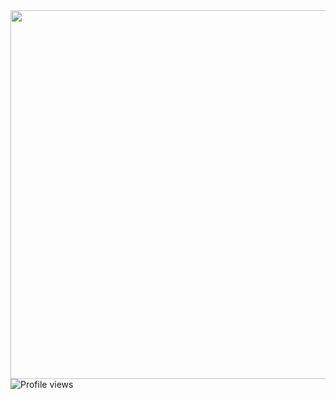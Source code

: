 <img align="right" height="590em" src="https://raw.githubusercontent.com/gist/antoniofantoni/e9f82a9eb9f5e95287a90212389ab1ff/raw/97e7f3bc4f4c0933113547e78e97a1eb6f173084/card.svg">
<p align="left"> <img src="https://komarev.com/ghpvc/?username=antoniofantoni&color=yellow" alt="Profile views" /></p>

<!---
antoniofantoni/antoniofantoni is a ✨ special ✨ repository because its `README.md` (this file) appears on your GitHub profile.
You can click the Preview link to take a look at your changes.
--->

